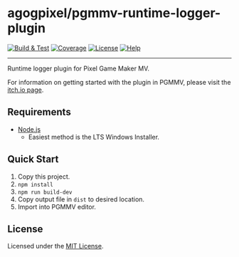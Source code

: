 # agogpixel/pgmmv-runtime-logger-plugin

[![Build & Test](https://github.com/agogpixel/pgmmv-runtime-logger-plugin/actions/workflows/build-and-test.yml/badge.svg)](https://github.com/agogpixel/pgmmv-runtime-logger-plugin/actions/workflows/build-and-test.yml)
[![Coverage](https://img.shields.io/endpoint?url=https://gist.githubusercontent.com/kidthales/8783260504aa23bb1c4dd36f0ba3be01/raw/pgmmv-runtime-logger-plugin__heads_main.json)](https://agogpixel.github.io/pgmmv-runtime-logger-plugin/coverage)
[![License](https://img.shields.io/badge/License-MIT-blue)](https://github.com/agogpixel/pgmmv-runtime-logger-plugin/blob/main/LICENSE)
[![Help](https://img.shields.io/badge/Help-en-blue)](https://github.com/agogpixel/pgmmv-runtime-logger-plugin/blob/main/src/locale/en/help.md)

<hr>

Runtime logger plugin for Pixel Game Maker MV.

For information on getting started with the plugin in PGMMV, please visit the [itch.io page](https://agogpixel.itch.io/pgmmv-runtime-logger-plugin).

## Requirements

-   [Node.js](https://nodejs.org/en/download/)
    -   Easiest method is the LTS Windows Installer.

## Quick Start

1. Copy this project.
2. `npm install`
3. `npm run build-dev`
4. Copy output file in `dist` to desired location.
5. Import into PGMMV editor.

## License

Licensed under the [MIT License](./LICENSE).
